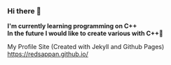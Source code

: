 ### Hi there 👋


**I'm currently learning programming on C++**    
**In the future I would like to create various with C++🍁**  

My Profile Site (Created with Jekyll and Github Pages)  
https://redsappan.github.io/


<!--
**redsappan/redsappan** is a ✨ _special_ ✨ repository because its `README.md` (this file) appears on your GitHub profile.

Here are some ideas to get you started:

- 🔭 I’m currently working on ...
- 🌱 I’m currently learning ...
- 👯 I’m looking to collaborate on ...
- 🤔 I’m looking for help with ...
- 💬 Ask me about ...
- 📫 How to reach me: ...
- 😄 Pronouns: ...
- ⚡ Fun fact: ...
-->

